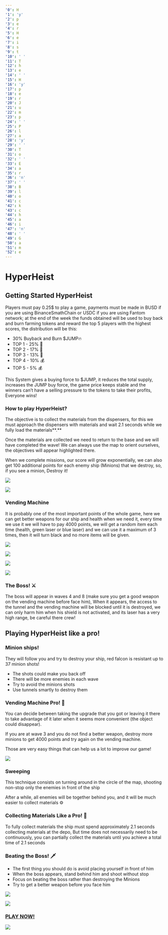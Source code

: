 ```yaml
---
'0': H
'1': 'y'
'2': p
'3': e
'4': r
'5': H
'6': e
'7': i
'8': s
'9': t
'10': ' '
'11': T
'12': h
'13': e
'14': ' '
'15': H
'16': 'y'
'17': p
'18': e
'19': r
'20': J
'21': u
'22': m
'23': p
'24': ' '
'25': P
'26': l
'27': a
'28': 'y'
'29': ' '
'30': T
'31': o
'32': ' '
'33': E
'34': a
'35': r
'36': 'n'
'37': ' '
'38': B
'39': l
'40': o
'41': c
'42': k
'43': c
'44': h
'45': a
'46': i
'47': 'n'
'48': ' '
'49': G
'50': a
'51': m
'52': e
---
```


# HyperHeist

## Getting Started **HyperHeist**

Players must pay 0.25$ to play a game, payments must be made in BUSD if you are using BinanceSmathChain or USDC if you are using Fantom network; at the end of the week the funds obtained will be used to buy back and burn farming tokens and reward the top 5 players with the highest scores, the distribution will be this:

* 30% Buyback and Burn $JUMP🔥
* TOP 1 - 25% 🥇
* TOP 2 - 17% 🥈
* TOP 3 - 13% 🥉
* TOP 4 - 10% 💰
* TOP 5 - 5% 💰

This System gives a buying force to $JUMP, it reduces the total supply, increases the JUMP buy force, the game price keeps stable and the winners can’t have a selling pressure to the tokens to take their profits, Everyone wins!

### **How to play HyperHeist?**

The objective is to collect the materials from the dispensers, for this we must approach the dispensers with materials and wait 2.1 seconds while we fully load the materials\*\*.\*\*

Once the materials are collected we need to return to the base and we will have completed the wave! We can always use the map to orient ourselves, the objectives will appear highlighted there.

When we complete missions, our score will grow exponentially, we can also get 100 additional points for each enemy ship (Minions) that we destroy, so, if you see a minion, Destroy it!

![](https://lh3.googleusercontent.com/gaYSQfg\_gLl2uHiFd3Vc8o\_ZWA67dpzFaylRzStUs3Xe1XUkrwg7d0lfDepdEsBQ\_9e-Jq4gVCy3iMEmn-Ftd8N5y4ADUrl6mBwj\_hYdP5ODqmSyLz41Y9HnklKrlsXeaPhd8PPc)

![](https://lh3.googleusercontent.com/\_k\_L9lNvaqpPUaP4p6RtG9c3xZYfDZlh3UETpqBM701EzA8xjsvsK9FRbVyupSiymqwTvwpIDNmucYK7q0IJwyQ38tERIESQ2LndbQouMjN9InSXI2iUnnWZIPVXf3IIk\_Ftywxp)

### **Vending Machine**

It is probably one of the most important points of the whole game, here we can get better weapons for our ship and health when we need it, every time we use it we will have to pay 4000 points, we will get a random item each time (health, green laser or blue laser) and we can use it a maximum of 3 times, then it will turn black and no more items will be given.

![](https://lh5.googleusercontent.com/AGuyYio38D\_YWJw175g82RE\_jUAjOhDDYPkLSq5Aw93UiZ1aDeM3DOTQ0w08AB04FaC-inHY988rEC5RN8r032hpTP8QUcOgkOQYeepylDWGiD9Pcuyu5qA1nalmHMv-1wGbxLjI)

![](https://lh3.googleusercontent.com/6MDVyP2d0bTlqEZBTPIr9M7LIBtn\_ErNYrEgcoApY6YxKG752LdtQcuMg5AU357Gwu95eGDvAXg\_rTdcB5o4tepy65-oRs9ZghE7Dtc1e34Z6ZDuJ\_5vfS5IZESd2kD2A1diBtgh)

![](https://lh4.googleusercontent.com/4nmtuUDryw1a1NnIaxKS5tugU7MztGq9x2lmUtmyFkKxoVUINNQFinZtGjDhBPE9nl7N7dN7vo5Knx\_V9ipdTqqPZ15pDvfypx2k2oOkfVH9tfY-SiT2bloRVoH0Ws9x0-fzj\_ZL)

![](https://lh6.googleusercontent.com/dVL2ZEt4iNbQZrFCqzuta8RvFbIL1VjlJJ\_ImDR5pjnStbv9WpBNiKXG08G4tavK6zCOW1d2V04mDX5uuvOj3tQQwv6bwHXUzyXFVYHgMsStx5EDM6XLDV8uXowpHExnjNMcrGdD)

### **The Boss! ⚔️**

The boss will appear in waves 4 and 8 (make sure you get a good weapon on the vending machine before face him), When it appears, the access to the tunnel and the vending machine will be blocked until it is destroyed, we can only harm him when his shield is not activated, and its laser has a very high range, be careful there crew!

## Playing HyperHeist like a pro!

### **Minion ships!**

They will follow you and try to destroy your ship, red falcon is resistant up to 37 minion shots!

* The shots could make you back off
* There will be more enemies in each wave
* Try to avoid the minions shots
* Use tunnels smartly to destroy them

### Vending Machine Pro! 🎰

You can decide between taking the upgrade that you got or leaving it there to take advantage of it later when it seems more convenient (the object could disappear).

If you are at wave 3 and you do not find a better weapon, destroy more minions to get 4000 points and try again on the vending machine.

Those are very easy things that can help us a lot to improve our game!

![](https://lh3.googleusercontent.com/2ZIMzrLe8X5FdXdWru61Fq9aZVU-sanrqtjBEbqzaMByjzyhMCChcphnitrgRNTj8yR9ZGGhhiwUwCRlOW\_diZE4fGQPtLgcia7XQe\_suz8scRRH9UD6SODhY2FI5cQANrGzL-3e)

### Sweeping

This technique consists on turning around in the circle of the map, shooting non-stop only the enemies in front of the ship

After a while, all enemies will be together behind you, and it will be much easier to collect materials ⚙️

### Collecting Materials Like a Pro! 🚀

To fully collect materials the ship must spend approximately 2.1 seconds collecting materials at the depo, But time does not necessarily need to be continuously, you can partially collect the materials until you achieve a total time of 2.1 seconds

### Beating the Boss! 🗡️

* The first thing you should do is avoid placing yourself in front of him
* When the boss appears, stand behind him and shoot without stop
* Focus on beating the boss rather than destroying the Minions
* Try to get a better weapon before you face him

![](https://lh4.googleusercontent.com/pQi-NcOEirfmlofzP396hnen1Fljn9raG7mH3EEqpC8axufB5jHyZUuBdIwABRoW8eHYCIf7NZ16uBKUSFnQghCyXyp1XcW617CEX4VglCWx00KjHBdPWz1YMVcIkok0uXqJ8PyT)

![](https://lh5.googleusercontent.com/ylIlT4IH549hDpHEiCgXzZyhQRiVfv4c4AAgZrgl3CTG88xCFq\_Bv-skxRa2RHPJnqMWGLMcvY6XKgk70J1conUWWQ\_zM-tWUPc9Z9CxMxtgLhlbMbr34pYfK0yAZHYxHx-o1ptO)

### [PLAY NOW!](https://hyperjump.fi/hyperheist/)

![](../.gitbook/assets/video5071073018873119348.gif)

